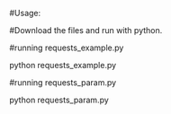 #Usage:

#Download the files and run with python.

#running requests_example.py

python requests_example.py  

#running requests_param.py

python requests_param.py

